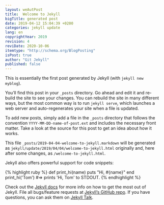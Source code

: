 ```yaml
---
layout: weAutPost
title:  Welcome to Jekyll
bigTitle: generated post
date: 2019-04-12 15:04:39 +0200
categories: jekyll update
lang: en
copyrightYear: 2019
revision: 4
reviDate: 2020-10-06
itemtype: "http://schema.org/BlogPosting"
isPost: true
author: "Git Jekyll"
published: false
---
```


This is essentially the first post generated by Jekyll
(with `jekyll new myblog`).

You’ll find this post in your `_posts` directory. Go ahead<!--more-->
and edit it and
re-build the site to see your changes. You can rebuild the site in many
different ways, but the most common way is to run `jekyll serve`, 
which launches a web server and auto-regenerates your site when a file is 
updated.

To add new posts, simply add a file in the `_posts` directory that follows
the convention `YYYY-MM-DD-name-of-post.ext` and includes the 
necessary front matter. Take a look at the source for this post to get an 
idea about how it works.

This file
`_posts/2019-04-04-welcome-to-jekyll.markdown`
will be generated as
`jekyll/update/2019/04/04/welcome-to-jekyll.html`
originally and, here after some changes, as
`/welcome-to-jekyll.html`.

Jekyll also offers powerful support for code snippets:

{% highlight ruby %}
def print_hi(name)
  puts "Hi, #{name}"
end
print_hi('Tom')
#=> prints 'Hi, Tom' to STDOUT.
{% endhighlight %}

Check out the [Jekyll docs][jekyll-docs] for more info on how to get the most
out of Jekyll. File all bugs/feature requests at 
[Jekyll’s GitHub repo][jekyll-gh]. If you have questions, you can ask them on
[Jekyll Talk][jekyll-talk].

[jekyll-docs]: https://jekyllrb.com/docs/home
[jekyll-gh]:   https://github.com/jekyll/jekyll
[jekyll-talk]: https://talk.jekyllrb.com/

